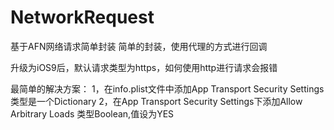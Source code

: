# NetworkRequest
基于AFN网络请求简单封装
简单的封装，使用代理的方式进行回调

升级为iOS9后，默认请求类型为https，如何使用http进行请求会报错

最简单的解决方案： 
1，在info.plist文件中添加App Transport Security Settings 类型是一个Dictionary 
2，在App Transport Security Settings下添加Allow Arbitrary Loads 类型Boolean,值设为YES
